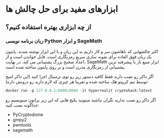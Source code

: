 # ابزارهای مفید برای حل چالش ها

## از چه ابزاری بهتره استفاده کنیم؟

### زبان برنامه نویسی Python و ابزار SageMath
اکثر چالشهایی که باهاشون سر و کار داریم به این زبان و با این ابزار نوشته شدند. 
پایتون یک زبان فوق العاده برای نمونه سازی سریع رمزنگاری است. قابل خواندن است و از اعداد صحیح بزرگ پشتیبانی می کند. در نهایت، SageMath ابزار منبع باز با پیشرفته ترین پشتیبانی از رمزنگاری مدرن است و بر روی پایتون ساخته شده است.

اگر داکر رو نصب دارید فقط کافیه دستور زیر رو توی ترمنیال اجرا کنید (این داکر امیج توسط تیم کریپتو هک ساخته شده و تقریبا هر چیزی که لازم دارید رو درونش داره):

```py 
docker run -p 127.0.0.1:8888:8888 -it hyperrealit cryptohack:latest
```

اگر داکر رو نصب ندارید نگران نباشید میتونید پکیج هایی که این زیر براتون مینویسیم رو جداگونه نصب کنید: 

- PyCryptodome
- gmpy2
- pwntools
- sagemath

